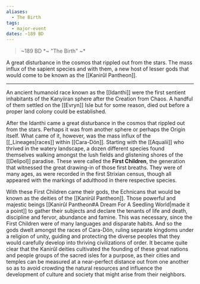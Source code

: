 ```yaml
---
aliases:
  - The Birth
tags:
  - major-event
dates: ~189 BD
---
```

> ~189 BD 
*~ "The Birth" ~*

A great disturbance in the cosmos that rippled out from the stars. The mass influx of the sapient species and with them, a new host of lesser gods that would come to be known as the [[Kanirûl Pantheon]].

- - -
An ancient humanoid race known as the [[Idanthi]] were the first sentient inhabitants of the Kanyiiran sphere after the Creation from Chaos. A handful of them settled on the [[Evryn]] Isle but for some reason, died out before a proper land colony could be established.

After the Idanthi came a great disturbance in the cosmos that rippled out from the stars. Perhaps it was from another sphere or perhaps the Origin itself. What came of it, however, was the mass influx of the [[_Lineages|races]] within [[Cara-Dön]]. Starting with the [[Aqualii]] who thrived in the watery landscape, a dozen different species found themselves walking amongst the lush fields and glistening shores of the [[Delipol]] paradise. These were called the **First Children**, the generation that witnessed the great drawing-in of those first breaths. They were of many ages, as were recorded in the first Strixian census, though all appeared with the markings of adulthood in there respective species.

With these First Children came their gods, the Echnicans that would be known as the deities of the [[Kanirûl Pantheon]]. Those powerful and majestic beings [[Kanirûl Pantheon#A Dream For A Seedling World|made it a point]] to gather their subjects and declare the tenants of life and death, discipline and fervor, abundance and famine. This was necessary, since the First Children were of many languages and disparate habits. And so the gods dwelt amongst the races of Cara-Dön, ruling separate kingdoms under a religion of unity, guiding and protecting the diverse peoples that they would carefully develop into thriving civilizations of order. It became quite clear that the Kanirûl deities cultivated the founding of these great nations and people groups of the sacred isles for a purpose, as their cities and temples can be measured at a near-perfect distance out from one another so as to avoid crowding the natural resources and influence the development of culture and society that might arise from their neighbors.

